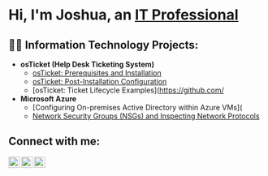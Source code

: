 <h1>Hi, I'm Joshua, an <a href="https://linkedin.com/in/joshuaalaforgia">IT Professional</a></h1>

<h2>👨‍💻 Information Technology Projects:</h2>

- <b>osTicket (Help Desk Ticketing System)</b>
  - [osTicket: Prerequisites and Installation](https://github.com/JoshuaALaforgia/osTicket-Prerequisites-)
  - [osTicket: Post-Installation Configuration](https://github.com/JoshuaALaforgia/OsTicket-Post-Install-Config/blob/main/README.md)
  - [osTicket: Ticket Lifecycle Examples](https://github.com/
- <b>Microsoft Azure</b>
  - [Configuring On-premises Active Directory within Azure VMs](
  - [Network Security Groups (NSGs) and Inspecting Network Protocols](https://github.com/JoshuaALaforgia/azure-network-protocols)

<h2> Connect with me:</h2>

[<img align="left" alt="Josh | Twitter" width="22px" src="https://cdn.jsdelivr.net/npm/simple-icons@v3/icons/twitter.svg" />][twitter]
[<img align="left" alt="Josh | LinkedIn" width="22px" src="https://cdn.jsdelivr.net/npm/simple-icons@v3/icons/linkedin.svg" />][linkedin]
[<img align="left" alt="Josh | Instagram" width="22px" src="https://cdn.jsdelivr.net/npm/simple-icons@v3/icons/instagram.svg" />][instagram]

[twitter]: https://twitter.com/
[instagram]: https://www.instagram.com/
[linkedin]: https://linkedin.com/in/joshuaalaforgia
